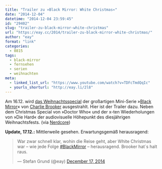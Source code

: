 ```yaml
---
title: "Trailer zu »Black Mirror: White Christmas«"
date: "2014-12-04"
datetime: "2014-12-04 23:59:45"
id: "29402"
slug: "trailer-zu-black-mirror-white-christmas"
url: "https://eay.cc/2014/trailer-zu-black-mirror-white-christmas/"
author: "eay"
format: "link"
categories:
  - 0815
tags:
  - black-mirror
  - fernsehen
  - serien
  - weihnachten
meta:
  - linked_list_url: "https://www.youtube.com/watch?v=TDFcTmdQqIc"
  - yourls_shorturl: "http://eay.li/2l8"
---
```


Am 16.12. wird [das Weihnachtsspecial](//eay.cc/2014/black-mirror-christmas-special-angekuendigt/) der großartigen Mini-Serie »[Black Mirror](//eay.cc/2012/black-mirror/)« von [Charlie Brooker](http://en.wikipedia.org/wiki/Charlie_Brooker) ausgestrahlt. Hier ist der Trailer dazu. Neben dem Christmas Special von »Doctor Who« und der x-ten Wiederholungen von »Die Hard« der audiovisuelle Höhepunkt des diesjährigen Weihnachtsfests. (via [Nerdcore](http://www.nerdcore.de/2014/12/04/black-mirror-white-christmas-trailer/))

**Update, 17.12.:** Mittlerweile gesehen. Erwartungsgemäß herausragend:

<blockquote class="twitter-tweet" lang="en"><p>War zwar schnell klar, wohin die Reise geht, aber White Christmas war – wie jede Folge <a href="https://twitter.com/hashtag/BlackMirror?src=hash">#BlackMirror</a> – herausragend. Brooker hat´s halt raus.</p>— Stefan Grund (@eay) <a href="https://twitter.com/eay/status/545339916767735808">December 17, 2014</a></blockquote>
<script async src="//platform.twitter.com/widgets.js" charset="utf-8"></script>
